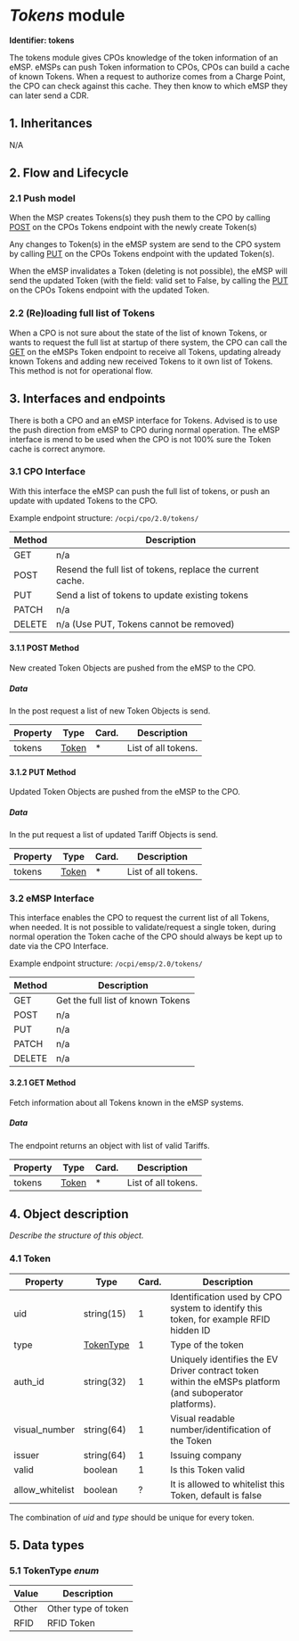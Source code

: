 # _Tokens_ module

**Identifier: tokens**

The tokens module gives CPOs knowledge of the token information of an eMSP.
eMSPs can push Token information to CPOs, CPOs can build a cache of known Tokens.
When a request to authorize comes from a Charge Point, the CPO can check against this cache. 
They then know to which eMSP they can later send a CDR. 


## 1. Inheritances

N/A


## 2. Flow and Lifecycle

### 2.1 Push model

When the MSP creates Tokens(s) they push them to the CPO by calling [POST](#311-post-method) on the CPOs
Tokens endpoint with the newly create Token(s)

Any changes to Token(s) in the eMSP system are send to the CPO system by calling [PUT](#312-put-method)
on the CPOs Tokens endpoint with the updated Token(s).

When the eMSP invalidates a Token (deleting is not possible), 
the eMSP will send the updated Token (with the field: valid set to False, by calling the [PUT](#312-put-method)
on the CPOs Tokens endpoint with the updated Token. 


### 2.2 (Re)loading full list of Tokens

When a CPO is not sure about the state of the list of known Tokens, or wants to request the full 
list at startup of there system, the CPO can call the [GET](#321-get-method) on the eMSPs Token endpoint to receive
all Tokens, updating already known Tokens and adding new received Tokens to it own list of Tokens.
This method is not for operational flow.


## 3. Interfaces and endpoints

There is both a CPO and an eMSP interface for Tokens. Advised is to use the push direction from eMSP to CPO during normal operation.
The eMSP interface is mend to be used when the CPO is not 100% sure the Token cache is correct anymore.


### 3.1 CPO Interface

With this interface the eMSP can push the full list of tokens, or push an update with updated Tokens to the CPO.

Example endpoint structure: `/ocpi/cpo/2.0/tokens/`

| Method   | Description                                                |
| -------- | ---------------------------------------------------------- |
| GET      | n/a                                                        |
| POST     | Resend the full list of tokens, replace the current cache. |
| PUT      | Send a list of tokens to update existing tokens            |
| PATCH    | n/a                                                        |
| DELETE   | n/a (Use PUT, Tokens cannot be removed)                    |


#### 3.1.1 __POST__ Method

New created Token Objects are pushed from the eMSP to the CPO. 

##### Data

In the post request a list of new Token Objects is send.

| Property  | Type                            | Card. | Description                              |
|-----------|---------------------------------|-------|------------------------------------------|
| tokens    | [Token](#41-token-object)       | *     | List of all tokens.                      |


#### 3.1.2 __PUT__ Method

Updated Token Objects are pushed from the eMSP to the CPO. 

##### Data

In the put request a list of updated Tariff Objects is send.

| Property  | Type                            | Card. | Description                              |
|-----------|---------------------------------|-------|------------------------------------------|
| tokens    | [Token](#41-token-object)       | *     | List of all tokens.                      |


### 3.2 eMSP Interface

This interface enables the CPO to request the current list of all Tokens, when needed.
It is not possible to validate/request a single token, during normal operation the Token cache of the CPO should always
be kept up to date via the CPO Interface.

Example endpoint structure: `/ocpi/emsp/2.0/tokens/`

| Method   | Description                                          |
| -------- | ---------------------------------------------------- |
| GET      | Get the full list of known Tokens                    |
| POST     | n/a                                                  |
| PUT      | n/a                                                  |
| PATCH    | n/a                                                  |
| DELETE   | n/a                                                  |


#### 3.2.1 __GET__ Method

Fetch information about all Tokens known in the eMSP systems.


##### Data

The endpoint returns an object with list of valid Tariffs.

| Property  | Type                            | Card. | Description                              |
|-----------|---------------------------------|-------|------------------------------------------|
| tokens    | [Token](#41-token-object)       | *     | List of all tokens.                      |



## 4. Object description

*Describe the structure of this object.*

### 4.1 Token

| Property        | Type          | Card. | Description                                                                           |
|-----------------|---------------|-------|---------------------------------------------------------------------------------------|
| uid             | string(15)    | 1     | Identification used by CPO system to identify this token, for example RFID hidden ID  |
| type            | [TokenType](#5-1-tokentype) | 1     | Type of the token                                                       |
| auth_id         | string(32)    | 1     | Uniquely identifies the EV Driver contract token within the eMSPs platform (and suboperator platforms).  |
| visual_number   | string(64)    | 1     | Visual readable number/identification of the Token                                    |
| issuer          | string(64)    | 1     | Issuing company                                                                       |
| valid           | boolean       | 1     | Is this Token valid                                                                   |
| allow_whitelist | boolean       | ?     | It is allowed to whitelist this Token, default is false                               |

The combination of _uid_ and _type_ should be unique for every token.


## 5. Data types

### 5.1 TokenType *enum*

| Value        | Description                                          |
| ------------ | ---------------------------------------------------- |
| Other        | Other type of token                                  |
| RFID         | RFID Token                                           |

